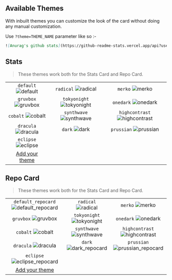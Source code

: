 ## Available Themes

With inbuilt themes you can customize the look of the card without doing any manual customization.

Use `?theme=THEME_NAME` parameter like so :-

```md
![Anurag's github stats](https://github-readme-stats.vercel.app/api?username=anuraghazra&theme=dark&show_icons=true
```

## Stats

> These themes work both for the Stats Card and Repo Card.

|                               |                                        |                                              |
| :---------------------------: | :------------------------------------: | :------------------------------------------: |
| `default` ![default][default] |     `radical` ![radical][radical]      |           `merko` ![merko][merko]            |
| `gruvbox` ![gruvbox][gruvbox] | `tokyonight` ![tokyonight][tokyonight] |        `onedark` ![onedark][onedark]         |
|  `cobalt` ![cobalt][cobalt]   |  `synthwave` ![synthwave][synthwave]   | `highcontrast` ![highcontrast][highcontrast] |
| `dracula` ![dracula][dracula] |          `dark` ![dark][dark]          |      `prussian` ![prussian][prussian]        |
| `eclipse` ![eclipse][eclipse] | | |
| [Add your theme][add-theme]   |||

## Repo Card

> These themes work both for the Stats Card and Repo Card.

|                                                          |                                                 |                                                       |
| :------------------------------------------------------: | :---------------------------------------------: | :---------------------------------------------------: |
| `default_repocard` ![default_repocard][default_repocard] |     `radical` ![radical][radical_repocard]      |           `merko` ![merko][merko_repocard]            |
|          `gruvbox` ![gruvbox][gruvbox_repocard]          | `tokyonight` ![tokyonight][tokyonight_repocard] |        `onedark` ![onedark][onedark_repocard]         |
|           `cobalt` ![cobalt][cobalt_repocard]            |  `synthwave` ![synthwave][synthwave_repocard]   | `highcontrast` ![highcontrast][highcontrast_repocard] |
|          `dracula` ![dracula][dracula_repocard]          |     `dark` ![dark_repocard][dark_repocard]      |  `prussian` ![prussian_repocard][prussian_repocard]         |
|  `eclipse` ![eclipse_repocard][eclipse_repocard]         | | |
| [Add your theme][add-theme]   |||


<!-- Repo Card Theme previews -->

[default_repocard]: https://github-readme-stats.vercel.app/api/pin/?username=anuraghazra&repo=github-readme-stats&cache_seconds=86400&theme=default_repocard
[dark_repocard]: https://github-readme-stats.vercel.app/api/pin/?username=anuraghazra&repo=github-readme-stats&cache_seconds=86400&theme=dark
[radical_repocard]: https://github-readme-stats.vercel.app/api/pin/?username=anuraghazra&repo=github-readme-stats&cache_seconds=86400&theme=radical
[merko_repocard]: https://github-readme-stats.vercel.app/api/pin/?username=anuraghazra&repo=github-readme-stats&cache_seconds=86400&theme=merko
[gruvbox_repocard]: https://github-readme-stats.vercel.app/api/pin/?username=anuraghazra&repo=github-readme-stats&cache_seconds=86400&theme=gruvbox
[cobalt_repocard]: https://github-readme-stats.vercel.app/api/pin/?username=anuraghazra&repo=github-readme-stats&cache_seconds=86400&theme=cobalt
[dark_repocard]: https://github-readme-stats.vercel.app/api/pin/?username=anuraghazra&repo=github-readme-stats&cache_seconds=86400&theme=dark
[dracula_repocard]: https://github-readme-stats.vercel.app/api/pin/?username=anuraghazra&repo=github-readme-stats&cache_seconds=86400&theme=dracula
[tokyonight_repocard]: https://github-readme-stats.vercel.app/api/pin/?username=anuraghazra&repo=github-readme-stats&cache_seconds=86400&theme=tokyonight
[synthwave_repocard]: https://github-readme-stats.vercel.app/api/pin/?username=anuraghazra&repo=github-readme-stats&cache_seconds=86400&theme=synthwave
[onedark_repocard]: https://github-readme-stats.vercel.app/api/pin/?username=anuraghazra&repo=github-readme-stats&cache_seconds=86400&theme=onedark
[highcontrast_repocard]: https://github-readme-stats.vercel.app/api/pin/?username=anuraghazra&repo=github-readme-stats&cache_seconds=86400&theme=highcontrast
[prussian_repocard]: https://github-readme-stats.vercel.app/api/pin/?username=anuraghazra&repo=github-readme-stats&cache_seconds=86400&theme=prussian
[eclipse_repocard]: https://github-readme-stats.vercel.app/api/pin/?username=anuraghazra&repo=github-readme-stats&cache_seconds=86400&theme=eclipse

<!-- Stats Theme previews -->

[default]: https://github-readme-stats.vercel.app/api?username=anuraghazra&theme=default&hide=["contribs","prs"]&cache_seconds=86400
[dark]: https://github-readme-stats.vercel.app/api?username=anuraghazra&theme=dark&hide=["contribs","prs"]&cache_seconds=86400
[radical]: https://github-readme-stats.vercel.app/api?username=anuraghazra&theme=radical&hide=["contribs","prs"]&cache_seconds=86400
[merko]: https://github-readme-stats.vercel.app/api?username=anuraghazra&theme=merko&hide=["contribs","prs"]&cache_seconds=86400
[gruvbox]: https://github-readme-stats.vercel.app/api?username=anuraghazra&theme=gruvbox&hide=["contribs","prs"]&cache_seconds=86400
[tokyonight]: https://github-readme-stats.vercel.app/api?username=anuraghazra&theme=tokyonight&hide=["contribs","prs"]&cache_seconds=86400
[onedark]: https://github-readme-stats.vercel.app/api?username=anuraghazra&theme=onedark&hide=["contribs","prs"]&cache_seconds=86400
[cobalt]: https://github-readme-stats.vercel.app/api?username=anuraghazra&theme=cobalt&hide=["contribs","prs"]&cache_seconds=86400
[synthwave]: https://github-readme-stats.vercel.app/api?username=anuraghazra&theme=synthwave&hide=["contribs","prs"]&cache_seconds=86400
[highcontrast]: https://github-readme-stats.vercel.app/api?username=anuraghazra&theme=highcontrast&hide=["contribs","prs"]&cache_seconds=86400
[dracula]: https://github-readme-stats.vercel.app/api?username=anuraghazra&theme=dracula&hide=["contribs","prs"]&cache_seconds=86400
[prussian]: https://github-readme-stats.vercel.app/api?username=anuraghazra&theme=prussian&hide=["contribs","prs"]&cache_seconds=86400
[eclipse]: https://github-readme-stats.vercel.app/api?username=anuraghazra&theme=prussian&hide=["contribs","prs"]&cache_seconds=86400


[add-theme]: https://github.com/anuraghazra/github-readme-stats/edit/master/themes/index.js
